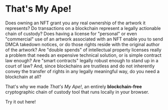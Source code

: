 # That's My Ape!

Does owning an NFT grant you any real ownership of the artwork it represents? Do transactions on a blockchain represent a legally actionable chain of custody? Does having a license for "personal" or even "commercial" use of an artwork associated with an NFT enable you to send DMCA takedown notices, or do those rights reside with the original author of the artwork? Are "double spends" of intellectual property licenses really a problem that needs an expensive technical solution, or is simple contract law enough? Are "smart contracts" legally robust enough to stand up in a court of law? And, since blockchains are trustless and do not inherently convey the transfer of rights in any legally meaningful way, do you need a blockchain at all?

That's why we made *That's My Ape!*, an entirely **blockchain-free** cryptographic chain of custody tool that runs locally in your browser.

Try it out here!
